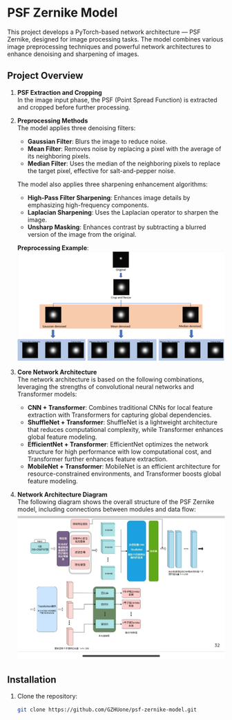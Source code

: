 # PSF Zernike Model

This project develops a PyTorch-based network architecture — PSF Zernike, designed for image processing tasks. The model combines various image preprocessing techniques and powerful network architectures to enhance denoising and sharpening of images.

## Project Overview

1. **PSF Extraction and Cropping**  
   In the image input phase, the PSF (Point Spread Function) is extracted and cropped before further processing.

2. **Preprocessing Methods**  
   The model applies three denoising filters:  
   - **Gaussian Filter**: Blurs the image to reduce noise.  
   - **Mean Filter**: Removes noise by replacing a pixel with the average of its neighboring pixels.  
   - **Median Filter**: Uses the median of the neighboring pixels to replace the target pixel, effective for salt-and-pepper noise.

   The model also applies three sharpening enhancement algorithms:  
   - **High-Pass Filter Sharpening**: Enhances image details by emphasizing high-frequency components.  
   - **Laplacian Sharpening**: Uses the Laplacian operator to sharpen the image.  
   - **Unsharp Masking**: Enhances contrast by subtracting a blurred version of the image from the original.

   **Preprocessing Example**:  
   ![Preprocessing Input Image](https://github.com/GZHUone/psf-zernike-model/blob/main/processs.png)

3. **Core Network Architecture**  
   The network architecture is based on the following combinations, leveraging the strengths of convolutional neural networks and Transformer models:
   - **CNN + Transformer**: Combines traditional CNNs for local feature extraction with Transformers for capturing global dependencies.
   - **ShuffleNet + Transformer**: ShuffleNet is a lightweight architecture that reduces computational complexity, while Transformer enhances global feature modeling.
   - **EfficientNet + Transformer**: EfficientNet optimizes the network structure for high performance with low computational cost, and Transformer further enhances feature extraction.
   - **MobileNet + Transformer**: MobileNet is an efficient architecture for resource-constrained environments, and Transformer boosts global feature modeling.

4. **Network Architecture Diagram**  
   The following diagram shows the overall structure of the PSF Zernike model, including connections between modules and data flow:  
   ![Network Architecture](https://github.com/GZHUone/psf-zernike-model/blob/main/PSF%20Zernike.jpg)

## Installation

1. Clone the repository:
   ```bash
   git clone https://github.com/GZHUone/psf-zernike-model.git

